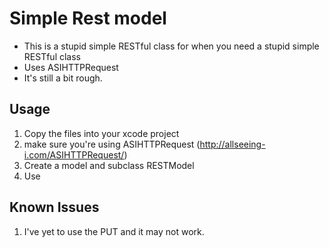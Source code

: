 Simple Rest model
========

* This is a stupid simple RESTful class for when you need a stupid simple RESTful class
* Uses ASIHTTPRequest
* It's still a bit rough. 

Usage
--------
1. Copy the files into your xcode project
2. make sure you're using ASIHTTPRequest (http://allseeing-i.com/ASIHTTPRequest/)
3. Create a model and subclass RESTModel
4. Use




Known Issues
--------
1. I've yet to use the PUT and it may not work.